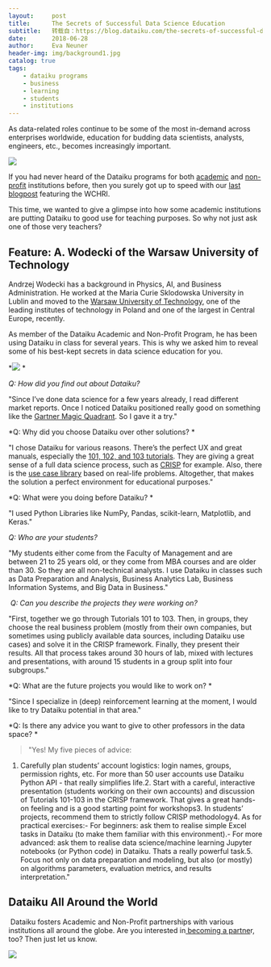 ```yaml
---
layout:     post
title:      The Secrets of Successful Data Science Education
subtitle:   转载自：https://blog.dataiku.com/the-secrets-of-successful-data-science-education
date:       2018-06-28
author:     Eva Neuner
header-img: img/background1.jpg
catalog: true
tags:
    - dataiku programs
    - business
    - learning
    - students
    - institutions
---
```


As data-related roles continue to be some of the most in-demand across enterprises worldwide, education for budding data scientists, analysts, engineers, etc., becomes increasingly important.

![](https://blog.dataiku.com/hs-fs/hubfs/education.jpg?t=1532099243994&width=1500&name=education.jpg)


If you had never heard of the Dataiku programs for both [academic](https://pages.dataiku.com/dataiku-academic-program) and [non-profit](https://pages.dataiku.com/dataiku-non-profits-program) institutions before, then you surely got up to speed with our [last blogpost](https://blog.dataiku.com/insights-for-good-the-women-and-childrens-health-research-institute) featuring the WCHRI.

This time, we wanted to give a glimpse into how some academic institutions are putting Dataiku to good use for teaching purposes. So why not just ask one of those very teachers?

## Feature: A. Wodecki of the Warsaw University of Technology

Andrzej Wodecki has a background in Physics, AI, and Business Administration. He worked at the Maria Curie Sklodowska University in Lublin and moved to the [Warsaw University of Technology](https://www.pw.edu.pl/engpw), one of the leading institutes of technology in Poland and one of the largest in Central Europe, recently.

As member of the Dataiku Academic and Non-Profit Program, he has been using Dataiku in class for several years. This is why we asked him to reveal some of his best-kept secrets in data science education for you.

*![](https://blog.dataiku.com/hs-fs/hubfs/education-2.jpg?t=1532099243994&width=355&name=education-2.jpg)
*

*Q: How did you find out about Dataiku?*

> 
"Since I’ve done data science for a few years already, I read different market reports. Once I noticed Dataiku positioned really good on something like the [Gartner Magic Quadrant](https://pages.dataiku.com/read-the-gartner-2018-magic-quadrant-for-data-science-platforms-dataiku). So I gave it a try."


*Q: Why did you choose Dataiku over other solutions? *

> 
"I chose Dataiku for various reasons. There’s the perfect UX and great manuals, especially the [101, 102, and 103 tutorials](https://www.dataiku.com/learn/portals/tutorials.html). They are giving a great sense of a full data science process, such as [CRISP](https://blog.dataiku.com/why-dss-is-really-production-ready-after-a-data-analysis) for example. Also, there is the [use case library](https://www.dataiku.com/dss/samples) based on real-life problems. Altogether, that makes the solution a perfect environment for educational purposes." 


*Q: What were you doing before Dataiku? *

> 
"I used Python Libraries like NumPy, Pandas, scikit-learn, Matplotlib, and Keras."


*Q: Who are your students?*

> 
"My students either come from the Faculty of Management and are between 21 to 25 years old, or they come from MBA courses and are older than 30. So they are all non-technical analysts. I use Dataiku in classes such as Data Preparation and Analysis, Business Analytics Lab, Business Information Systems, and Big Data in Business." 


 *Q: Can you describe the projects they were working on?*

> 
"First, together we go through Tutorials 101 to 103. Then, in groups, they choose the real business problem (mostly from their own companies, but sometimes using publicly available data sources, including Dataiku use cases) and solve it in the CRISP framework. Finally, they present their results. All that process takes around 30 hours of lab, mixed with lectures and presentations, with around 15 students in a group split into four subgroups." 


*Q: What are the future projects you would like to work on? *

> 
"Since I specialize in (deep) reinforcement learning at the moment, I would like to try Dataiku potential in that area." 


*Q: Is there any advice you want to give to other professors in the data space? *

> "Yes! My five pieces of advice:
1. Carefully plan students’ account logistics: login names, groups, permission rights, etc. For more than 50 user accounts use Dataiku Python API - that really simplifies life.2. Start with a careful, interactive presentation (students working on their own accounts) and discussion of Tutorials 101-103 in the CRISP framework. That gives a great hands-on feeling and is a good starting point for workshops3. In students’ projects, recommend them to strictly follow CRISP methodology4. As for practical exercises:- For beginners: ask them to realise simple Excel tasks in Dataiku (to make them familiar with this environment).- For more advanced: ask them to realise data science/machine learning Jupyter notebooks (or Python code) in Dataiku. Thats a really powerful task.5. Focus not only on data preparation and modeling, but also (or mostly) on algorithms parameters, evaluation metrics, and results interpretation." 


## Dataiku All Around the World

 Dataiku fosters Academic and Non-Profit partnerships with various institutions all around the globe. Are you interested in[ becoming a partne](https://pages.dataiku.com/dataiku-academic-program)r, too? Then just let us know. 

[![](https://no-cache.hubspot.com/cta/default/2123903/908da687-9c5b-4617-aebb-ef1235151b2c.png)
](https://cta-redirect.hubspot.com/cta/redirect/2123903/908da687-9c5b-4617-aebb-ef1235151b2c)
